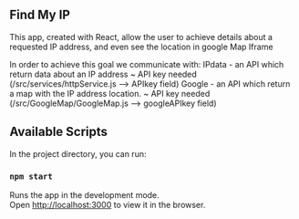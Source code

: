 ## Find My IP

This app, created with React, allow the user to achieve details about a requested IP address,
and even see the location in google Map Iframe

In order to achieve this goal we communicate with:
  IPdata - an API which return data about an IP address             ~ API key needed (/src/services/httpService.js --> APIkey field)
  Google - an API which return a map with the IP address location.  ~ API key needed (/src/GoogleMap/GoogleMap.js  --> googleAPIkey field)
  
## Available Scripts

In the project directory, you can run:

### `npm start`

Runs the app in the development mode.<br />
Open [http://localhost:3000](http://localhost:3000) to view it in the browser.


